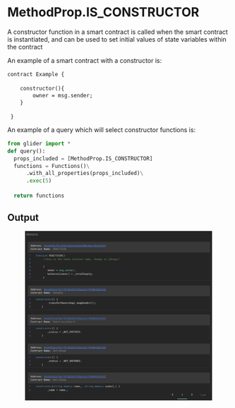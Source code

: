 # MethodProp.IS\_CONSTRUCTOR

A constructor function in a smart contract is called when the smart contract is instantiated, and can be used to set initial values of state variables within the contract

An example of a smart contract with a constructor is:

```solidity
contract Example {
    
    constructor(){
    	owner = msg.sender;
    }
    
 }
```

An example of a query which will select constructor functions is:

```python
from glider import *
def query():
  props_included = [MethodProp.IS_CONSTRUCTOR]
  functions = Functions()\
      .with_all_properties(props_included)\
      .exec(5)

  return functions
```

## Output

<figure><img src="../../../.gitbook/assets/image (5) (1) (1) (1) (1) (1).png" alt=""><figcaption></figcaption></figure>
